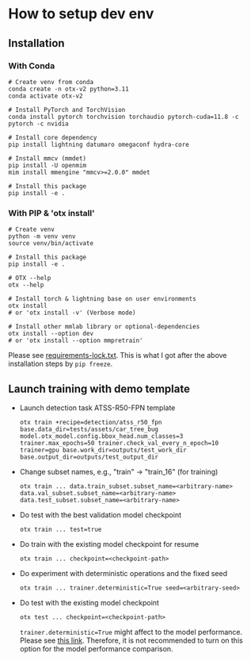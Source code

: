 # How to setup dev env

## Installation

### With Conda

```console
# Create venv from conda
conda create -n otx-v2 python=3.11
conda activate otx-v2

# Install PyTorch and TorchVision
conda install pytorch torchvision torchaudio pytorch-cuda=11.8 -c pytorch -c nvidia

# Install core dependency
pip install lightning datumaro omegaconf hydra-core

# Install mmcv (mmdet)
pip install -U openmim
mim install mmengine "mmcv>=2.0.0" mmdet

# Install this package
pip install -e .
```

### With PIP & 'otx install'

```console
# Create venv
python -m venv venv
source venv/bin/activate

# Install this package
pip install -e .

# OTX --help
otx --help

# Install torch & lightning base on user environments
otx install
# or 'otx install -v' (Verbose mode)

# Install other mmlab library or optional-dependencies
otx install --option dev
# or 'otx install --option mmpretrain'
```

Please see [requirements-lock.txt](requirements-lock.txt). This is what I got after the above installation steps by `pip freeze`.

## Launch training with demo template

- Launch detection task ATSS-R50-FPN template

  ```console
  otx train +recipe=detection/atss_r50_fpn base.data_dir=tests/assets/car_tree_bug model.otx_model.config.bbox_head.num_classes=3 trainer.max_epochs=50 trainer.check_val_every_n_epoch=10 trainer=gpu base.work_dir=outputs/test_work_dir base.output_dir=outputs/test_output_dir
  ```

- Change subset names, e.g., "train" -> "train_16" (for training)

  ```console
  otx train ... data.train_subset.subset_name=<arbitrary-name> data.val_subset.subset_name=<arbitrary-name> data.test_subset.subset_name=<arbitrary-name>
  ```

- Do test with the best validation model checkpoint

  ```console
  otx train ... test=true
  ```

- Do train with the existing model checkpoint for resume

  ```console
  otx train ... checkpoint=<checkpoint-path>
  ```

- Do experiment with deterministic operations and the fixed seed

  ```console
  otx train ... trainer.deterministic=True seed=<arbitrary-seed>
  ```

- Do test with the existing model checkpoint

  ```console
  otx test ... checkpoint=<checkpoint-path>
  ```

  `trainer.deterministic=True` might affect to the model performance. Please see [this link](https://lightning.ai/docs/pytorch/stable/common/trainer.html#deterministic). Therefore, it is not recommended to turn on this option for the model performance comparison.

